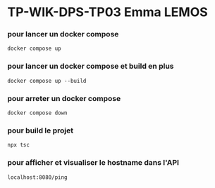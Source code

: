 # TP-WIK-DPS-TP03 Emma LEMOS

### pour lancer un docker compose
```docker compose up```

### pour lancer un docker compose et build en plus
```docker compose up --build```

### pour arreter un docker compose
```docker compose down```

### pour build le projet
```npx tsc```

### pour afficher et visualiser le hostname dans l'API
```localhost:8080/ping```


